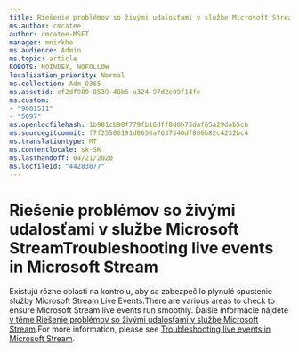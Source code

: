 ```yaml
---
title: Riešenie problémov so živými udalosťami v službe Microsoft Stream
ms.author: cmcatee
author: cmcatee-MSFT
manager: mnirkhe
ms.audience: Admin
ms.topic: article
ROBOTS: NOINDEX, NOFOLLOW
localization_priority: Normal
ms.collection: Adm_O365
ms.assetid: ef2df989-8539-48b5-a324-97d2e09f14fe
ms.custom:
- "9001511"
- "5097"
ms.openlocfilehash: 1b981cb98f779fb16dff8d0b75daf65a29dab5cb
ms.sourcegitcommit: f7f25506191d0656a7637340df806b82c4232bc4
ms.translationtype: MT
ms.contentlocale: sk-SK
ms.lasthandoff: 04/21/2020
ms.locfileid: "44283077"
---
```

# <a name="troubleshooting-live-events-in-microsoft-stream"></a><span data-ttu-id="ef907-102">Riešenie problémov so živými udalosťami v službe Microsoft Stream</span><span class="sxs-lookup"><span data-stu-id="ef907-102">Troubleshooting live events in Microsoft Stream</span></span>

<span data-ttu-id="ef907-103">Existujú rôzne oblasti na kontrolu, aby sa zabezpečilo plynulé spustenie služby Microsoft Stream Live Events.</span><span class="sxs-lookup"><span data-stu-id="ef907-103">There are various areas to check to ensure Microsoft Stream live events run smoothly.</span></span> <span data-ttu-id="ef907-104">Ďalšie informácie nájdete [v téme Riešenie problémov so živými udalosťami v službe Microsoft Stream](https://docs.microsoft.com/stream/live-event-troubleshooting).</span><span class="sxs-lookup"><span data-stu-id="ef907-104">For more information, please see [Troubleshooting live events in Microsoft Stream](https://docs.microsoft.com/stream/live-event-troubleshooting).</span></span>
